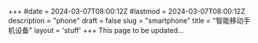 +++
#date = 2024-03-07T08:00:12Z
#lastmod = 2024-03-07T08:00:12Z
description = "phone"
draft = false
slug = "smartphone"
title = "智能移动手机设备"
layout = 'stuff'
+++
This page to be updated...

